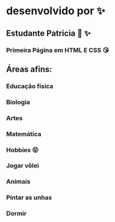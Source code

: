 # desenvolvido por :sparkles:
## Estudante Patricia :sparkling_heart: :sparkles:
### Primeira Página em HTML E CSS :kissing_heart:
## Áreas afins:
### Educação física 
### Biologia 
### Artes
### Matemática
### Hobbies :stuck_out_tongue_closed_eyes:
### Jogar vôlei
### Animais 
### Pintar as unhas 
### Dormir
